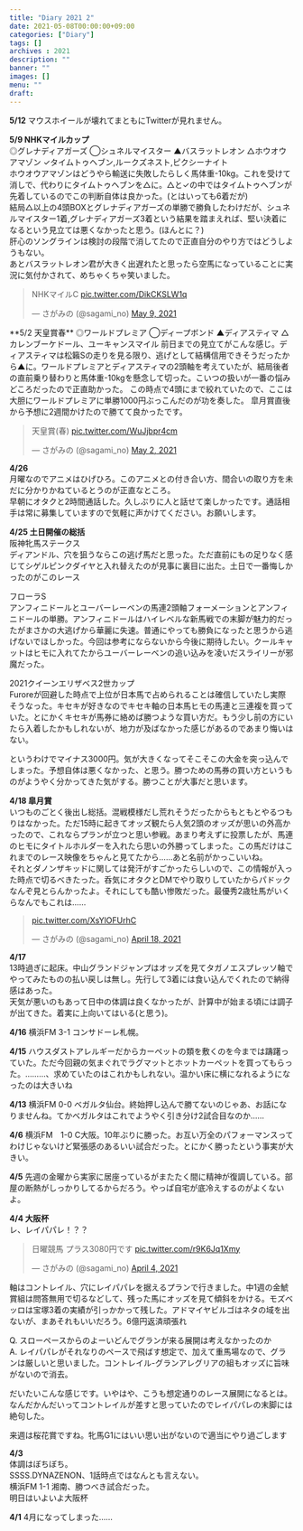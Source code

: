```yaml
---
title: "Diary 2021 2"
date: 2021-05-08T00:00:00+09:00
categories: ["Diary"]
tags: []
archives : 2021
description: ""
banner: ""
images: []
menu: ""
draft:
---
```

**5/12** マウスホイールが壊れてまともにTwitterが見れません。  

**5/9 NHKマイルカップ**  
◎グレナディアガーズ ◯シュネルマイスター ▲バスラットレオン △ホウオウアマゾン ✓タイムトゥヘブン,ルークズネスト,ピクシーナイト  
ホウオウアマゾンはどうやら輸送に失敗したらしく馬体重-10kg。これを受けて消しで、代わりにタイムトゥヘブンを△に。△と✓の中ではタイムトゥヘブンが先着しているのでこの判断自体は良かった。(とはいっても6着だが)  
結局△以上の4頭BOXとグレナディアガーズの単勝で勝負したわけだが、シュネルマイスター1着,グレナディアガーズ3着という結果を踏まえれば、堅い決着になるという見立ては悪くなかったと思う。(ほんとに？)  
肝心のソングラインは検討の段階で消してたので正直自分のやり方ではどうしようもない。  
あとバスラットレオン君が大きく出遅れたと思ったら空馬になっていることに実況に気付かされて、めちゃくちゃ笑いました。  
<blockquote class="twitter-tweet" data-partner="tweetdeck"><p lang="ja" dir="ltr">NHKマイルC <a href="https://t.co/DikCKSLW1q">pic.twitter.com/DikCKSLW1q</a></p>&mdash; さがみの (@sagami_no) <a href="https://twitter.com/sagami_no/status/1391281365132333061?ref_src=twsrc%5Etfw">May 9, 2021</a></blockquote>
<script async src="https://platform.twitter.com/widgets.js" charset="utf-8"></script>
<!--more-->
**5/2 天皇賞春**  
◎ワールドプレミア ◯ディープボンド ▲ディアスティマ △カレンブーケドール、ユーキャンスマイル  
前日までの見立てがこんな感じ。ディアスティマは松籟Sの走りを見る限り、逃げとして結構信用できそうだったから▲に。ワールドプレミアとディアスティマの2頭軸を考えていたが、結局後者の直前乗り替わりと馬体重-10kgを懸念して切った。こいつの扱いが一番の悩みどころだったので正直助かった。  
この時点で4頭にまで絞れていたので、ここは大胆にワールドプレミアに単勝1000円ぶっこんだのが功を奏した。  
皐月賞直後から予想に2週間かけたので勝てて良かったです。
<blockquote class="twitter-tweet" data-partner="tweetdeck"><p lang="ja" dir="ltr">天皇賞(春) <a href="https://t.co/WuJjbpr4cm">pic.twitter.com/WuJjbpr4cm</a></p>&mdash; さがみの (@sagami_no) <a href="https://twitter.com/sagami_no/status/1388748471650246664?ref_src=twsrc%5Etfw">May 2, 2021</a></blockquote>
<script async src="https://platform.twitter.com/widgets.js" charset="utf-8"></script>

**4/26**  
月曜なのでアニメはひげひろ。このアニメとの付き合い方、間合いの取り方を未だに分かりかねているとうのが正直なところ。  
早朝にオタクと2時間通話した。久しぶりに人と話せて楽しかったです。通話相手は常に募集していますので気軽に声かけてください。お願いします。  

**4/25 土日開催の総括**  
阪神牝馬ステークス  
ディアンドル、穴を狙うならこの逃げ馬だと思った。ただ直前にもの足りなく感じてシゲルピンクダイヤと入れ替えたのが見事に裏目に出た。土日で一番悔しかったのがこのレース  

フローラS  
アンフィニドールとユーバーレーベンの馬連2頭軸フォーメーションとアンフィニドールの単勝。アンフィニドールはハイレベルな新馬戦での末脚が魅力的だったがまさかの大逃げから華麗に失速。普通にやっても勝負になったと思うから逃げないでほしかった。今回は参考にならないから今後に期待したい。クールキャットはヒモに入れてたからユーバーレーベンの追い込みを凌いだスライリーが邪魔だった。  

2021クイーンエリザベス2世カップ  
Furoreが回避した時点で上位が日本馬で占められることは確信していたし実際そうなった。キセキが好きなのでキセキ軸の日本馬ヒモの馬連と三連複を買っていた。とにかくキセキが馬券に絡めば勝つような買い方だ。もう少し前の方にいたら入着したかもしれないが、地力が及ばなかった感じがあるのであまり悔いはない。  

というわけでマイナス3000円。気が大きくなってそこそこの大金を突っ込んでしまった。予想自体は悪くなかった、と思う。勝つための馬券の買い方というものがようやく分かってきた気がする。勝つことが大事だと思います。  

**4/18 皐月賞**  
いつものごとく後出し総括。混戦模様だし荒れそうだったからもともとやるつもりはなかった。ただ15時に起きてオッズ観たら人気2頭のオッズが思いの外高かったので、これならプランが立つと思い参戦。あまり考えずに投票したが、馬連のヒモにタイトルホルダーを入れたら思いの外勝ってしまった。この馬だけはこれまでのレース映像をちゃんと見てたから……あと名前がかっこいいね。  
それとダノンザキッドに関しては発汗がすごかったらしいので、この情報が入った時点で切るべきたった。呑気にオタクとDMでやり取りしていたからパドックなんぞ見とらんかったよ。それにしても酷い惨敗だった。最優秀2歳牡馬がいくらなんでもこれは……
<blockquote class="twitter-tweet"><p lang="und" dir="ltr"><a href="https://t.co/XsYlOFUrhC">pic.twitter.com/XsYlOFUrhC</a></p>&mdash; さがみの (@sagami_no) <a href="https://twitter.com/sagami_no/status/1383674854499446793?ref_src=twsrc%5Etfw">April 18, 2021</a></blockquote> <script async src="https://platform.twitter.com/widgets.js" charset="utf-8"></script>

**4/17**  
13時過ぎに起床。中山グランドジャンプはオッズを見てタガノエスプレッソ軸でやってみたものの払い戻しは無し。先行して3着には食い込んでくれたので納得感はあった。  
天気が悪いのもあって日中の体調は良くなかったが、計算中が始まる頃には調子が出てきた。着実に上向いてはいる(と思う)。

**4/16** 横浜FM 3-1 コンサドーレ札幌。

**4/15** ハウスダストアレルギーだからカーペットの類を敷くのを今までは躊躇っていた。ただ今回親の気まぐれでラグマットとホットカーペットを買ってもらった。………、求めていたのはこれかもしれない。温かい床に横になれるようになったのは大きいね

**4/13** 横浜FM 0-0 ベガルタ仙台。終始押し込んで勝てないのじゃあ、お話になりませんね。てかベガルタはこれでようやく引き分け2試合目なのか……

**4/6** 横浜FM　1-0 C大阪。10年ぶりに勝った。お互い万全のパフォーマンスってわけじゃないけど緊張感のあるいい試合だった。とにかく勝ったという事実が大きい。

**4/5** 先週の金曜から実家に居座っているがまたたく間に精神が復調している。部屋の断熱がしっかりしてるからだろう。やっぱ自宅が底冷えするのがよくないよ。

**4/4 大阪杯**  
レ、レイパパレ！？？
<blockquote class="twitter-tweet"><p lang="ja" dir="ltr">日曜競馬 プラス3080円です <a href="https://t.co/r9K6Jq1Xmy">pic.twitter.com/r9K6Jq1Xmy</a></p>&mdash; さがみの (@sagami_no) <a href="https://twitter.com/sagami_no/status/1378601114161930240?ref_src=twsrc%5Etfw">April 4, 2021</a></blockquote> <script async src="https://platform.twitter.com/widgets.js" charset="utf-8"></script>

軸はコントレイル、穴にレイパパレを据えるプランで行きました。中1週の金鯱賞組は問答無用で切るなどして、残った馬にオッズを見て傾斜をかける。モズベッロは宝塚3着の実績が引っかかって残した。アドマイヤビルゴはネタの域を出ないが、まあそれもいいだろう。6億円返済頑張れ  

Q. スローペースからのよーいどんでグランが来る展開は考えなかったのか  
A. レイパパレがそれなりのペースで飛ばす想定で、加えて重馬場なので、グランは厳しいと思いました。コントレイル-グランアレグリアの組もオッズに旨味がないので消去。

だいたいこんな感じです。いやはや、こうも想定通りのレース展開になるとは。なんだかんだいってコントレイルが差すと思っていたのでレイパパレの末脚には絶句した。

来週は桜花賞ですね。牝馬G1にはいい思い出がないので適当にやり過ごします

**4/3**  
体調はぼちぼち。  
SSSS.DYNAZENON、1話時点ではなんとも言えない。  
横浜FM 1-1 湘南、勝つべき試合だった。  
明日はいよいよ大阪杯

**4/1** 4月になってしまった……
